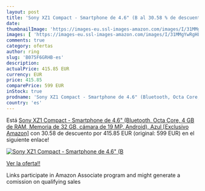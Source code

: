 ```yaml
---
layout: post
title: 'Sony XZ1 Compact - Smartphone de 4.6" (B al 30.58 % de descuento'
date: 
thumbnailImage: 'https://images-eu.ssl-images-amazon.com/images/I/31MMgYwRgHL._SL200_.jpg'
images: [ 'https://images-eu.ssl-images-amazon.com/images/I/31MMgYwRgHL._SL200_.jpg' ]
comments: true
category: ofertas
author: ring
slug: 'B075F6GRHB-es'
description:
actualPrice: 415.85 EUR
currency: EUR
price: 415.85
comparePrice: 599 EUR
inStock: true
prodname: 'Sony XZ1 Compact - Smartphone de 4.6" (Bluetooth, Octa Core, 4 GB de RAM, Memoria de 32 GB, cámara de 19 MP, Android), Azul [Exclusivo Amazon]'
country: 'es'
---
```


Está [Sony XZ1 Compact - Smartphone de 4.6" (Bluetooth, Octa Core, 4 GB de RAM, Memoria de 32 GB, cámara de 19 MP, Android), Azul [Exclusivo Amazon]](https://www.amazon.es/dp/B075F6GRHB/?tag=tolees-21) con 30.58 de descuento por 415.85 EUR (original: 599 EUR) en el siguiente enlace!

[![Sony XZ1 Compact - Smartphone de 4.6" (B](https://images-eu.ssl-images-amazon.com/images/I/31MMgYwRgHL._SL200_.jpg)](https://www.amazon.es/dp/B075F6GRHB/?tag=tolees-21)

[Ver la oferta!!](https://www.amazon.es/dp/B075F6GRHB/?tag=tolees-21)

Links participate in Amazon Associate program and might generate a comission on qualifying sales


